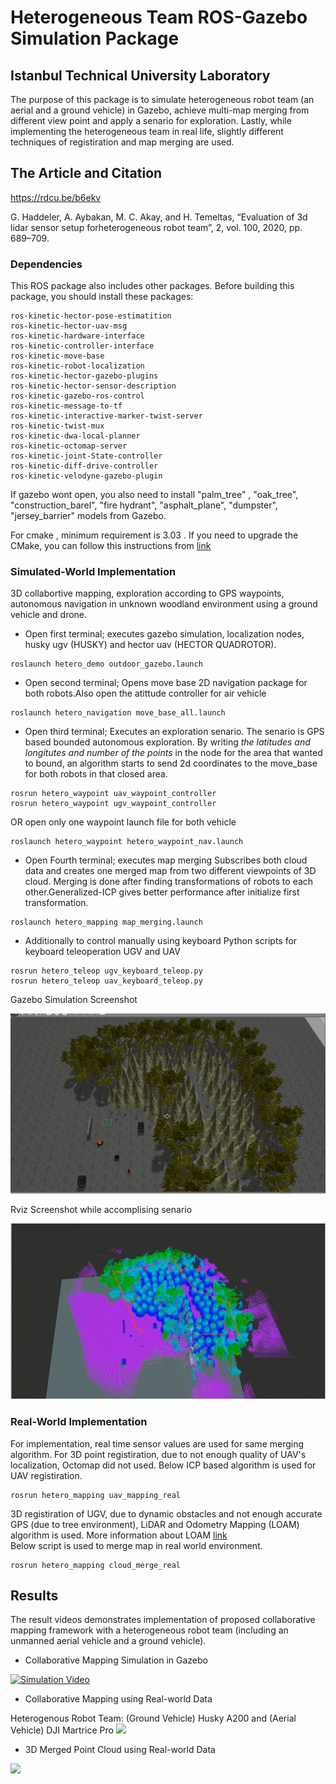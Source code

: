 # Heterogeneous Team ROS-Gazebo Simulation Package

## Istanbul Technical University Laboratory
The purpose of this package is to simulate heterogeneous robot team (an aerial and a ground vehicle) in Gazebo, achieve multi-map merging from different view point and apply a senario for exploration. Lastly, while implementing the heterogeneous team in real life,  slightly different techniques of registiration and map merging are used.

## The Article and Citation
https://rdcu.be/b6ekv

G. Haddeler, A. Aybakan, M. C. Akay, and H. Temeltas, “Evaluation of 3d lidar sensor setup forheterogeneous robot team”, 2, vol. 100, 2020, pp. 689–709.

### Dependencies
This ROS package  also includes other packages. 
Before building this package, you should install these packages: 

```
ros-kinetic-hector-pose-estimatition 
ros-kinetic-hector-uav-msg
ros-kinetic-hardware-interface
ros-kinetic-controller-interface
ros-kinetic-move-base
ros-kinetic-robot-localization
ros-kinetic-hector-gazebo-plugins 
ros-kinetic-hector-sensor-description
ros-kinetic-gazebo-ros-control
ros-kinetic-message-to-tf
ros-kinetic-interactive-marker-twist-server
ros-kinetic-twist-mux
ros-kinetic-dwa-local-planner
ros-kinetic-octomap-server 
ros-kinetic-joint-State-controller
ros-kinetic-diff-drive-controller
ros-kinetic-velodyne-gazebo-plugin
```
If gazebo wont open, you also need to install "palm_tree" , "oak_tree", "construction_barel", "fire hydrant", "asphalt_plane", "dumpster", "jersey_barrier" models from Gazebo. 

For cmake , minimum requirement is 3.03 . If you need to upgrade the CMake, you can follow this instructions from  [link](https://askubuntu.com/questions/610291/how-to-install-cmake-3-2-on-ubuntu)

### Simulated-World Implementation

3D collabortive mapping, exploration according to GPS waypoints,  autonomous navigation in unknown woodland environment using a ground vehicle and drone.

* Open first terminal; executes gazebo simulation, localization nodes, husky ugv (HUSKY) and hector uav (HECTOR QUADROTOR).

```
roslaunch hetero_demo outdoor_gazebo.launch 
```

* Open second terminal; Opens move base 2D navigation package for both robots.Also open the atittude controller for air vehicle

```
roslaunch hetero_navigation move_base_all.launch 
```


* Open third terminal;  Executes an exploration senario. The senario is GPS based bounded autonomous exploration. By writing *the latitudes and longitutes and number of the points* in the node for the area that wanted to bound, an algorithm  starts to send 2d coordinates to the move_base for both robots  in that closed area.

```
rosrun hetero_waypoint uav_waypoint_controller
rosrun hetero_waypoint ugv_waypoint_controller
```
OR open only one waypoint launch file for both vehicle

```
roslaunch hetero_waypoint hetero_waypoint_nav.launch
```

* Open Fourth terminal; executes map merging
Subscribes both cloud data and creates one merged map from two different viewpoints of 3D cloud. Merging is done after finding transformations of robots to each other.Generalized-ICP  gives better performance after initialize first transformation.
```
roslaunch hetero_mapping map_merging.launch
```

* Additionally to control manually using keyboard
Python scripts for keyboard teleoperation UGV and UAV 
```
rosrun hetero_teleop ugv_keyboard_teleop.py
rosrun hetero_teleop uav_keyboard_teleop.py
```



Gazebo Simulation Screenshot

![ScreenShot](docs/hetero_2.png)

Rviz Screenshot while accomplising senario
 
![ScreenShot](docs/hetero_1.png)

### Real-World Implementation

For  implementation, real time sensor values are used for same merging algorithm. For 3D point registiration, due to not enough quality of UAV's localization, Octomap did not used. Below ICP based algorithm is used for UAV registiration. 
```
rosrun hetero_mapping uav_mapping_real
```
3D registiration of UGV, due to dynamic obstacles and not enough accurate GPS (due to tree environment), LiDAR and Odometry Mapping (LOAM) algorithm is used. More information about LOAM [link](https://github.com/laboshinl/loam_velodyne)   
Below script is used to merge map in real world environment. 
```
rosrun hetero_mapping cloud_merge_real
```

## Results 
The result videos demonstrates implementation of proposed collaborative mapping framework with a heterogeneous robot team (including an unmanned aerial vehicle and a ground vehicle).
* Collaborative Mapping Simulation in Gazebo

[![Simulation Video](https://img.youtube.com/vi/r9c5m6STxKA/0.jpg)](https://www.youtube.com/watch?v=r9c5m6STxKA "Simulation of Heterogeneous Team Robot")

* Collaborative Mapping using Real-world Data

Heterogenous Robot Team: (Ground Vehicle) Husky A200 and (Aerial Vehicle) DJI Martrice Pro 
 ![](docs/robot_team.gif?raw=true)

* 3D Merged Point Cloud using Real-world Data

 ![](docs/result.gif?raw=true)





